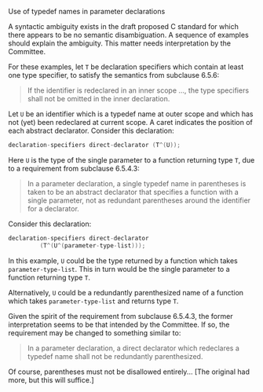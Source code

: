 Use of typedef names in parameter declarations

A syntactic ambiguity exists in the draft proposed C standard for which there
appears to be no semantic disambiguation. A sequence of examples should explain
the ambiguity. This matter needs interpretation by the Committee.

For these examples, let `T` be declaration specifiers which contain at least one
type specifier, to satisfy the semantics from subclause 6.5.6:

> If the identifier is redeclared in an inner scope ..., the type specifiers shall
> not be omitted in the inner declaration.

Let `U` be an identifier which is a typedef name at outer scope and which has
not (yet) been redeclared at current scope. A caret indicates the position of
each abstract declarator. Consider this declaration:

```c
declaration-specifiers direct-declarator (T^(U));
```

Here `U` is the type of the single parameter to a function returning type `T`,
due to a requirement from subclause 6.5.4.3:

> In a parameter declaration, a single typedef name in parentheses is taken to be
> an abstract declarator that specifies a function with a single parameter, not as
> redundant parentheses around the identifier for a declarator.

Consider this declaration:

```c
declaration-specifiers direct-declarator
         (T^(U^(parameter-type-list)));
```

In this example, `U` could be the type returned by a function which takes
`parameter-type-list`. This in turn would be the single parameter to a function
returning type `T`.

Alternatively, `U` could be a redundantly parenthesized name of a function which
takes `parameter-type-list` and returns type `T`.

Given the spirit of the requirement from subclause 6.5.4.3, the former
interpretation seems to be that intended by the Committee. If so, the
requirement may be changed to something similar to:

> In a parameter declaration, a direct declarator which redeclares a typedef name
> shall not be redundantly parenthesized.

Of course, parentheses must not be disallowed entirely... \[The original had
more, but this will suffice.]
